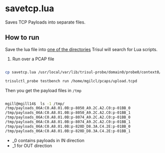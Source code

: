 savetcp.lua
===========

Saves TCP Payloads into separate files.



How to run
----------

Save the lua file into [one of the directories](https://www.trisul.org/docs/lua/basics.html#installing_and_uninstalling)  Trisul will search for  Lua scripts.

1. Run over a PCAP file


````bash

cp savetcp.lua /usr/local/var/lib/trisul-probe/domain0/probe0/context0/config/local-lua 

trisulctl_probe testbench run /home/mgilcl/pcaps/upload.tcpd

````

Then you get the payload files in `/tmp`


````bash

mgill@mgill14$  ls -1 /tmp/
/tmp/payloads_06A:C0.A8.01.0B:p-8050_A9.2C.A2.C0:p-01BB_0
/tmp/payloads_06A:C0.A8.01.0B:p-8050_A9.2C.A2.C0:p-01BB_1
/tmp/payloads_06A:C0.A8.01.0B:p-8074_A9.2C.A2.C0:p-01BB_0
/tmp/payloads_06A:C0.A8.01.0B:p-8074_A9.2C.A2.C0:p-01BB_1
/tmp/payloads_06A:C0.A8.01.0B:p-820D_D8.3A.C4.2E:p-01BB_0
/tmp/payloads_06A:C0.A8.01.0B:p-820D_D8.3A.C4.2E:p-01BB_1

````

* _0 contains payloads in  IN direction
* _1 for OUT direction 




